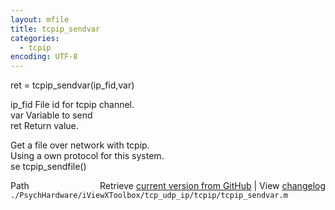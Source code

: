 ```yaml
---
layout: mfile
title: tcpip_sendvar
categories:
  - tcpip
encoding: UTF-8
---
```



 ret = tcpip\_sendvar(ip\_fid,var)  

 ip\_fid    File id for tcpip channel.  
 var       Variable to send  
 ret       Return value.  

Get a file over network with tcpip.  
Using a own protocol for this system.  
se tcpip\_sendfile()  


<div class="code_header" style="text-align:right;">
  <span style="float:left;">Path&nbsp;&nbsp;</span> <span class="counter">Retrieve <a href=
  "https://raw.github.com/Psychtoolbox-3/Psychtoolbox-3/beta/./PsychHardware/iViewXToolbox/tcp_udp_ip/tcpip/tcpip_sendvar.m">current version from GitHub</a> | View <a href=
  "https://github.com/Psychtoolbox-3/Psychtoolbox-3/commits/beta/./PsychHardware/iViewXToolbox/tcp_udp_ip/tcpip/tcpip_sendvar.m">changelog</a></span>
</div>
<div class="code">
  <code>./PsychHardware/iViewXToolbox/tcp_udp_ip/tcpip/tcpip_sendvar.m</code>
</div>
